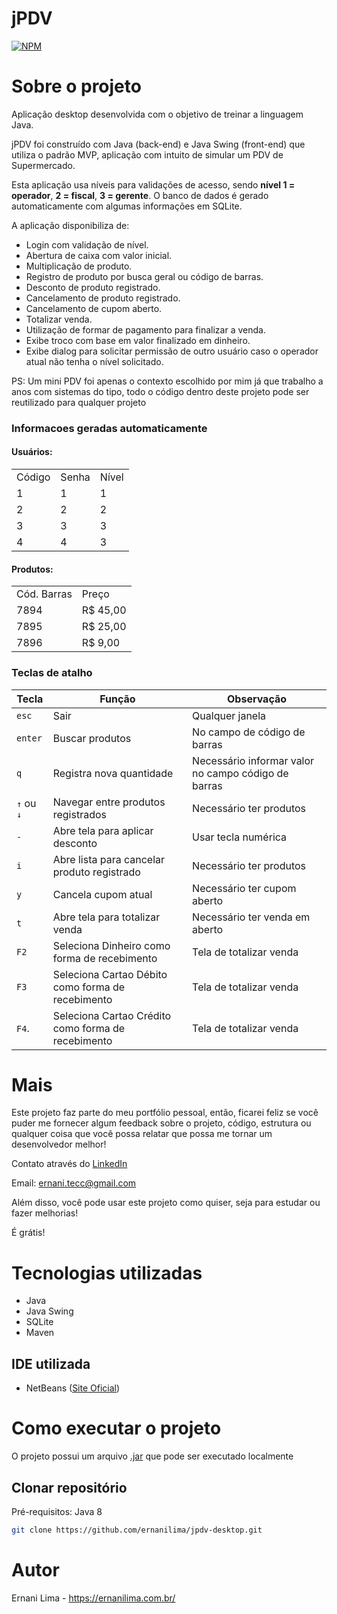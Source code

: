 # jPDV
[![NPM](https://img.shields.io/npm/l/react)](https://github.com/ernanilima/jpdv-desktop/blob/master/LICENSE) 

# Sobre o projeto
Aplicação desktop desenvolvida com o objetivo de treinar a linguagem Java.

jPDV foi construído com Java (back-end) e Java Swing (front-end) que utiliza o padrão MVP, aplicação com intuito de simular um PDV de Supermercado.

Esta aplicação usa níveis para validações de acesso, sendo **nível 1 = operador**, **2 = fiscal**, **3 = gerente**.
O banco de dados é gerado automaticamente com algumas informações em SQLite.

A aplicação disponibiliza de:
* Login com validação de nível.
* Abertura de caixa com valor inicial.
* Multiplicação de produto.
* Registro de produto por busca geral ou código de barras.
* Desconto de produto registrado.
* Cancelamento de produto registrado.
* Cancelamento de cupom aberto.
* Totalizar venda.
* Utilização de formar de pagamento para finalizar a venda.
* Exibe troco com base em valor finalizado em dinheiro.
* Exibe dialog para solicitar permissão de outro usuário caso o operador atual não tenha o nível solicitado.


PS: Um mini PDV foi apenas o contexto escolhido por mim já que trabalho a anos com sistemas do tipo, todo o código dentro deste projeto pode ser reutilizado para qualquer projeto

### Informacoes geradas automaticamente
#### Usuários:
<table>
    <tr>
        <td>Código</td>
        <td>Senha</td>
        <td>Nível</td>
    </tr>
    <tr>
        <td>1</td>
        <td>1</td>
        <td>1</td>
    </tr>
    <tr>
        <td>2</td>
        <td>2</td>
        <td>2</td>
    </tr>
    <tr>
        <td>3</td>
        <td>3</td>
        <td>3</td>
    </tr>
    <tr>
        <td>4</td>
        <td>4</td>
        <td>3</td>
    </tr>
</table>

#### Produtos:
<table>
    <tr>
        <td>Cód. Barras</td>
        <td>Preço</td>
    </tr>
    <tr>
        <td>7894</td>
        <td>R$ 45,00</td>
    </tr>
    <tr>
        <td>7895</td>
        <td>R$ 25,00</td>
    </tr>
    <tr>
        <td>7896</td>
        <td>R$ 9,00</td>
    </tr>
</table>

### Teclas de atalho
Tecla      | Função                                             | Observação
-----------|----------------------------------------------------|-----------
`esc`      | Sair                                               | Qualquer janela
`enter`    | Buscar produtos                                    | No campo de código de barras
`q`        | Registra nova quantidade                           | Necessário informar valor no campo código de barras
`↑` ou `↓` | Navegar entre produtos registrados                 | Necessário ter produtos
`-`        | Abre tela para aplicar desconto                    | Usar tecla numérica
`i`        | Abre lista para cancelar produto registrado        | Necessário ter produtos
`y`        | Cancela cupom atual                                | Necessário ter cupom aberto
`t`        | Abre tela para totalizar venda                     | Necessário ter venda em aberto
`F2`       | Seleciona Dinheiro como forma de recebimento       | Tela de totalizar venda
`F3`       | Seleciona Cartao Débito como forma de recebimento  | Tela de totalizar venda
`F4`.      | Seleciona Cartao Crédito como forma de recebimento | Tela de totalizar venda

# Mais
Este projeto faz parte do meu portfólio pessoal, então, ficarei feliz se você puder me fornecer algum feedback sobre o projeto, código, estrutura ou qualquer coisa que você possa relatar que possa me tornar um desenvolvedor melhor!

Contato através do [LinkedIn](https://www.linkedin.com/in/ernanilima)

Email: ernani.tecc@gmail.com

Além disso, você pode usar este projeto como quiser, seja para estudar ou fazer melhorias!

É grátis!

# Tecnologias utilizadas
- Java
- Java Swing
- SQLite
- Maven

## IDE utilizada
- NetBeans ([Site Oficial](https://netbeans.apache.org/download/nb120/nb120.html))

# Como executar o projeto
O projeto possui um arquivo [.jar](https://github.com/ernanilima/jpdv-desktop/blob/master/out/artifacts/jPDV_jar/jPDV.jar) que pode ser executado localmente

## Clonar repositório
Pré-requisitos: Java 8

```bash
git clone https://github.com/ernanilima/jpdv-desktop.git
```

# Autor

Ernani Lima - https://ernanilima.com.br/
